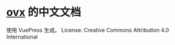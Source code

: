 # [ovx](https://npmjs.com/package/ovx) 的中文文档
使用 VuePress 生成。
License: Creative Commons Attribution 4.0 International